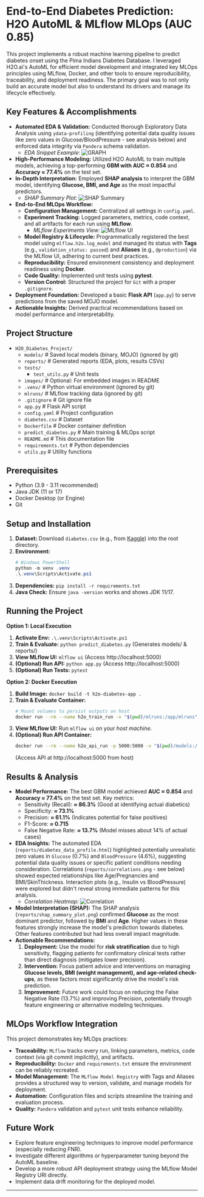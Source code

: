 # End-to-End Diabetes Prediction: H2O AutoML & MLflow MLOps (AUC 0.85)

This project implements a robust machine learning pipeline to predict diabetes onset using the Pima Indians Diabetes Database. I leveraged H2O.ai's AutoML for efficient model development and integrated key MLOps principles using MLflow, Docker, and other tools to ensure reproducibility, traceability, and deployment readiness. The primary goal was to not only build an accurate model but also to understand its drivers and manage its lifecycle effectively.

## Key Features & Accomplishments

*   **Automated EDA & Validation:** Conducted thorough Exploratory Data Analysis using `ydata-profiling` (identifying potential data quality issues like zero values in Glucose/BloodPressure - see analysis below) and enforced data integrity via `Pandera` schema validation.
    *   *EDA Snippet Example:*
        ![GRAPH](reports/graph.png) <!-- Replace with path to your image -->
*   **High-Performance Modeling:** Utilized H2O AutoML to train multiple models, achieving a top-performing **GBM with AUC ≈ 0.854** and **Accuracy ≈ 77.4%** on the test set.
*   **In-Depth Interpretation:** Employed **SHAP analysis** to interpret the GBM model, identifying **Glucose, BMI, and Age** as the most impactful predictors.
    *   *SHAP Summary Plot:*
        ![SHAP Summary](reports/shap_summary_plot.png) 
*   **End-to-End MLOps Workflow:**
    *   **Configuration Management:** Centralized all settings in `config.yaml`.
    *   **Experiment Tracking:** Logged parameters, metrics, code context, and all artifacts for each run using **MLflow**.
        *   *MLflow Experiments View:*
            ![MLflow UI](reports/mlflow.png) 
    *   **Model Registry & Lifecycle:** Programmatically registered the best model using `mlflow.h2o.log_model` and managed its status with **Tags** (e.g., `validation_status: passed`) and **Aliases** (e.g., `@production`) via the MLflow UI, adhering to current best practices.
    *   **Reproducibility:** Ensured environment consistency and deployment readiness using **Docker**.
    *   **Code Quality:** Implemented unit tests using **pytest**.
    *   **Version Control:** Structured the project for `Git` with a proper `.gitignore`.
*   **Deployment Foundation:** Developed a basic **Flask API** (`app.py`) to serve predictions from the saved MOJO model.
*   **Actionable Insights:** Derived practical recommendations based on model performance and interpretability.


## Project Structure

*   `H2O_Diabetes_Project/`
    *   `models/` # Saved local models (binary, MOJO) (ignored by git)
    *   `reports/` # Generated reports (EDA, plots, results CSVs)
    *   `tests/`
        *   `test_utils.py` # Unit tests
    *   `images/` # Optional: For embedded images in README
    *   `.venv/` # Python virtual environment (ignored by git)
    *   `mlruns/` # MLflow tracking data (ignored by git)
    *   `.gitignore` # Git ignore file
    *   `app.py` # Flask API script
    *   `config.yaml` # Project configuration
    *   `diabetes.csv` # Dataset
    *   `Dockerfile` # Docker container definition
    *   `predict_diabetes.py` # Main training & MLOps script
    *   `README.md` # This documentation file
    *   `requirements.txt` # Python dependencies
    *   `utils.py` # Utility functions


## Prerequisites

*   Python (3.9 - 3.11 recommended)
*   Java JDK (11 or 17)
*   Docker Desktop (or Engine)
*   Git

## Setup and Installation


1.  **Dataset:** Download `diabetes.csv` (e.g., from [Kaggle](https://www.kaggle.com/datasets/uciml/pima-indians-diabetes-database)) into the root directory.
2.  **Environment:**
    ```powershell
    # Windows PowerShell
    python -m venv .venv
    .\.venv\Scripts\Activate.ps1
    ```
3.  **Dependencies:** `pip install -r requirements.txt`
4.  **Java Check:** Ensure `java -version` works and shows JDK 11/17.

## Running the Project

**Option 1: Local Execution**

1.  **Activate Env:** `.\.venv\Scripts\Activate.ps1`
2.  **Train & Evaluate:** `python predict_diabetes.py` (Generates models/ & reports/)
3.  **View MLflow UI:** `mlflow ui` (Access http://localhost:5000)
4.  **(Optional) Run API:** `python app.py` (Access http://localhost:5000)
5.  **(Optional) Run Tests:** `pytest`

**Option 2: Docker Execution**

1.  **Build Image:** `docker build -t h2o-diabetes-app .`
2.  **Train & Evaluate Container:**
    ```bash
    # Mount volumes to persist outputs on host
    docker run --rm --name h2o_train_run -v "$(pwd)/mlruns:/app/mlruns" -v "$(pwd)/models:/app/models" -v "$(pwd)/reports:/app/reports" h2o-diabetes-app
    ```
3.  **View MLflow UI:** Run `mlflow ui` on your *host machine*.
4.  **(Optional) Run API Container:**
    ```bash
    docker run --rm --name h2o_api_run -p 5000:5000 -v "$(pwd)/models:/app/models" -v "$(pwd)/config.yaml:/app/config.yaml" h2o-diabetes-app python app.py
    ```
    (Access API at http://localhost:5000 from host)

## Results & Analysis

*   **Model Performance:** The best GBM model achieved **AUC ≈ 0.854** and **Accuracy ≈ 77.4%** on the test set. Key metrics:
    *   Sensitivity (Recall): **≈ 86.3%** (Good at identifying actual diabetics)
    *   Specificity: **≈ 73.1%**
    *   Precision: **≈ 61.1%** (Indicates potential for false positives)
    *   F1-Score: **≈ 0.715**
    *   False Negative Rate: **≈ 13.7%** (Model misses about 14% of actual cases)
*   **EDA Insights:** The automated EDA (`reports/diabetes_data_profile.html`) highlighted potentially unrealistic zero values in `Glucose` (0.7%) and `BloodPressure` (4.6%), suggesting potential data quality issues or specific patient conditions needing consideration. Correlations (`reports/correlations.png` - see below) showed expected relationships like Age/Pregnancies and BMI/SkinThickness. Interaction plots (e.g., Insulin vs BloodPressure) were explored but didn't reveal strong immediate patterns for this analysis.
    *   *Correlation Heatmap:*
        ![Correlation](reports/Correlations.png.png) 
*   **Model Interpretation (SHAP):** The SHAP analysis (`reports/shap_summary_plot.png`) confirmed **Glucose** as the most dominant predictor, followed by **BMI** and **Age**. Higher values in these features strongly increase the model's prediction towards diabetes. Other features contributed but had less overall impact magnitude.
*   **Actionable Recommendations:**
    1.  **Deployment:** Use the model for **risk stratification** due to high sensitivity, flagging patients for confirmatory clinical tests rather than direct diagnosis (mitigates lower precision).
    2.  **Intervention:** Focus patient advice and interventions on managing **Glucose levels, BMI (weight management), and age-related check-ups**, as these factors most significantly drive the model's risk prediction.
    3.  **Improvement:** Future work could focus on reducing the False Negative Rate (13.7%) and improving Precision, potentially through feature engineering or alternative modeling techniques.

## MLOps Workflow Integration

This project demonstrates key MLOps practices:

*   **Traceability:** `MLflow` tracks every run, linking parameters, metrics, code context (via git commit implicitly), and artifacts.
*   **Reproducibility:** `Docker` and `requirements.txt` ensure the environment can be reliably recreated.
*   **Model Management:** The `MLflow Model Registry` with Tags and Aliases provides a structured way to version, validate, and manage models for deployment.
*   **Automation:** Configuration files and scripts streamline the training and evaluation process.
*   **Quality:** `Pandera` validation and `pytest` unit tests enhance reliability.

## Future Work

*   Explore feature engineering techniques to improve model performance (especially reducing FNR).
*   Investigate different algorithms or hyperparameter tuning beyond the AutoML baseline.
*   Develop a more robust API deployment strategy using the MLflow Model Registry URI directly.
*   Implement data drift monitoring for the deployed model.

---